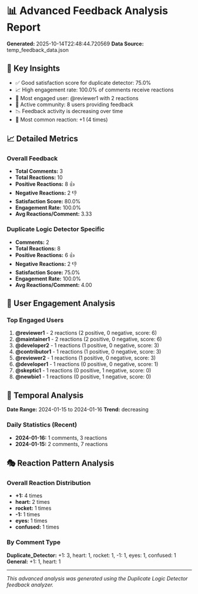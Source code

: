 # 📊 Advanced Feedback Analysis Report

**Generated:** 2025-10-14T22:48:44.720569
**Data Source:** temp_feedback_data.json

## 🎯 Key Insights

- ✅ Good satisfaction score for duplicate detector: 75.0%
- 📈 High engagement rate: 100.0% of comments receive reactions
- 👤 Most engaged user: @reviewer1 with 2 reactions
- 👥 Active community: 8 users providing feedback
- 📉 Feedback activity is decreasing over time
- 🎯 Most common reaction: +1 (4 times)

## 📈 Detailed Metrics

### Overall Feedback
- **Total Comments:** 3
- **Total Reactions:** 10
- **Positive Reactions:** 8 👍
- **Negative Reactions:** 2 👎
- **Satisfaction Score:** 80.0%
- **Engagement Rate:** 100.0%
- **Avg Reactions/Comment:** 3.33

### Duplicate Logic Detector Specific
- **Comments:** 2
- **Total Reactions:** 8
- **Positive Reactions:** 6 👍
- **Negative Reactions:** 2 👎
- **Satisfaction Score:** 75.0%
- **Engagement Rate:** 100.0%
- **Avg Reactions/Comment:** 4.00

## 👥 User Engagement Analysis

### Top Engaged Users
1. **@reviewer1** - 2 reactions (2 positive, 0 negative, score: 6)
2. **@maintainer1** - 2 reactions (2 positive, 0 negative, score: 6)
3. **@developer2** - 1 reactions (1 positive, 0 negative, score: 3)
4. **@contributor1** - 1 reactions (1 positive, 0 negative, score: 3)
5. **@reviewer2** - 1 reactions (1 positive, 0 negative, score: 3)
6. **@developer1** - 1 reactions (0 positive, 0 negative, score: 1)
7. **@skeptic1** - 1 reactions (0 positive, 1 negative, score: 0)
8. **@newbie1** - 1 reactions (0 positive, 1 negative, score: 0)

## 📅 Temporal Analysis

**Date Range:** 2024-01-15 to 2024-01-16
**Trend:** decreasing

### Daily Statistics (Recent)
- **2024-01-16:** 1 comments, 3 reactions
- **2024-01-15:** 2 comments, 7 reactions

## 🎭 Reaction Pattern Analysis

### Overall Reaction Distribution
- **+1:** 4 times
- **heart:** 2 times
- **rocket:** 1 times
- **-1:** 1 times
- **eyes:** 1 times
- **confused:** 1 times

### By Comment Type
**Duplicate_Detector:** +1: 3, heart: 1, rocket: 1, -1: 1, eyes: 1, confused: 1
**General:** +1: 1, heart: 1

---

*This advanced analysis was generated using the Duplicate Logic Detector feedback analyzer.*
